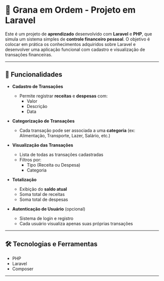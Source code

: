 # 💸 Grana em Ordem - Projeto em Laravel

Este é um projeto de **aprendizado** desenvolvido com **Laravel** e **PHP**, que simula um sistema simples de **controle financeiro pessoal**. O objetivo é colocar em prática os conhecimentos adquiridos sobre Laravel e desenvolver uma aplicação funcional com cadastro e visualização de transações financeiras.

---

## 🚀 Funcionalidades

- **Cadastro de Transações**
  - Permite registrar **receitas** e **despesas** com:
    - Valor
    - Descrição
    - Data

- **Categorização de Transações**
  - Cada transação pode ser associada a uma **categoria** (ex: Alimentação, Transporte, Lazer, Salário, etc.)

- **Visualização das Transações**
  - Lista de todas as transações cadastradas
  - Filtros por:
    - Tipo (Receita ou Despesa)
    - Categoria

- **Totalização**
  - Exibição do **saldo atual**
  - Soma total de receitas
  - Soma total de despesas

- **Autenticação de Usuário** (opcional)
  - Sistema de login e registro
  - Cada usuário visualiza apenas suas próprias transações

---

## 🛠️ Tecnologias e Ferramentas

- PHP
- Laravel
- Composer

---

